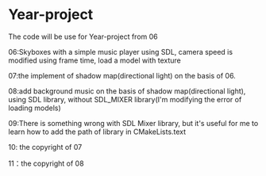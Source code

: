 # Year-project

The code will be use for Year-project from 06 

06:Skyboxes with a simple music player using SDL, camera speed is modified using frame time, load a model with texture

07:the implement of shadow map(directional light) on the basis of 06.

08:add background music on the basis of shadow map(directional light), using SDL library, without SDL_MIXER library(I'm modifying the  error of loading models)

09:There is something wrong with SDL Mixer library, but it's useful for me to learn how to add the path of library in CMakeLists.text 

10: the copyright of 07

11：the copyright of 08
